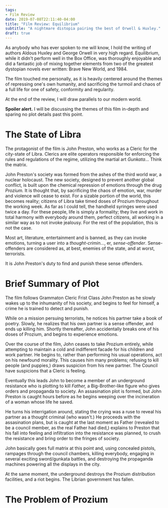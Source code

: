 ```yaml
---
tags:
- Film Review
date: 2019-07-08T22:11:40-04:00
title: "Film Review: Equilibrium"
subtitle: "A nightmare distopia pairing the best of Orwell & Huxley."
draft: true
---
```


As anybody who has ever spoken to me will know, I hold the writing of authors Aldous Huxley and George Orwell in very high regard. Equilibrium, while it didn't perform well in the Box Office, was thoroughly enjoyable and did a fantastic job of mixing together elements from two of the greatest dystopian novels ever written: Brave New World, and 1984.

The film touched me personally, as it is heavily centered around the themes of repressing one's own humanity, and sacrificing the turmoil and chaos of a full life for one of safety, conformity and regularity.

At the end of the review, I will draw parallels to our modern world.

**Spoiler alert.** I will be discussing the themes of this film in-depth and sparing no plot details past this point.

# The State of Libra 

The protagonist of the film is John Preston, who works as a Cleric for the city-state of Libra. Clerics are elite operators responsible for enforcing the rules and regulations of the regime, utilizing the martial art *Gunkata*... Think the matrix.

John Preston's society was formed from the ashes of the third world war, a nuclear holocaust. The new society, designed to prevent another global conflict, is built upon the chemical repression of emotions through the drug *Prozium.* It is thought that, by sacrificing the chaos of emotion, war, murder and violence will cease to exist. For a sizable portion of the world, this becomes reality; citizens of Libra take timed doses of Prozium throughout the working week. As far as I could tell, the handheld syringes were used twice a day. For these people, life is simply a formality; they live and work in total harmony with everybody around them, perfect citizens, all working in a similar way as to not invoke jealousy. For the rest of the population, this is not the case.

Most art, literature, entertainment and is banned, as they can invoke emotions, turning a user into a *thought-crimin...*, er, *sense-offender*. Sense-offenders are considered as, at best, enemies of the state, and at worst, terrorists.

It is John Preston's duty to find and punish these sense offenders.

# Brief Summary of Plot

The film follows Grammaton Cleric Frist Class John Preston as he slowly wakes up to the inhumanity of his society, and begins to feel for himself, a crime he is trained to detect and punish.

While on a mission persuing terrorists, he notices his partner take a book of poetry. Slowly, he realizes that his own partner is a sense offender, and ends up killing him. Shortly thereafter, John accidentally breaks one of his doses of Prozium, and begins to experience emotions.

Over the course of the film, John ceases to take Prozium entirely, while attempting to maintain a cold and indifferent facade for his children and work partner. He begins to, rather than performing his usual operations, act on his newfound morality. This causes him many problems; refusing to kill people (and puppies,) draws suspicion from his new partner. The Council have suspicions that a Cleric is feeling.

Eventually this leads John to become a member of an underground resistance who is plotting to kill *Father,* a Big-Brother-like figure who gives orders and propaganda to society. An assasination plot is formed, but John Preston is caught hours before as he begins weeping over the incineration of a woman whose life he saved.

He turns his interrigation around, stating the crying was a ruse to reveal his partner as a thought criminal (who wasn't.) He proceeds with the assasination plans, but is caught at the last moment as Father (revealed to be a council member, as the real Father had died,) explains to Preston that his fall into feeling and infiltration into the resistance was planned, to crush the resistance and bring order to the fringes of society.

John basically goes full matrix at this point and, using concealed pistols, rampages through the council chambers, killing everybody, engaging in several exciting sword/gunkata battles, and destroying the propaganda machines powering all the displays in the city.

At the same moment, the underground destroys the Prozium distribution facilities, and a riot begins. The Librian government has fallen.

# The Problem of Prozium
